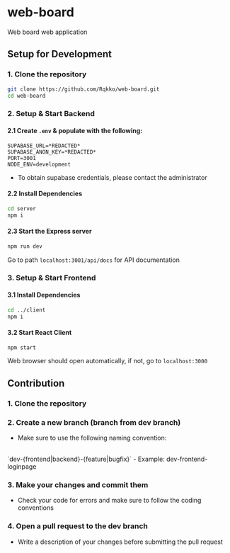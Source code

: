 # web-board
Web board web application

## Setup for Development
### 1. Clone the repository
```bash
git clone https://github.com/Rqkko/web-board.git
cd web-board
```

### 2. Setup & Start Backend
#### 2.1 Create `.env` & populate with the following:
```.env
SUPABASE_URL=*REDACTED*
SUPABASE_ANON_KEY=*REDACTED*
PORT=3001
NODE_ENV=development
```
* To obtain supabase credentials, please contact the administrator
#### 2.2 Install Dependencies
```bash
cd server
npm i
```
#### 2.3 Start the Express server
```bash
npm run dev
```
Go to path `localhost:3001/api/docs` for API documentation

### 3. Setup & Start Frontend
#### 3.1 Install Dependencies
```bash
cd ../client
npm i
```
#### 3.2 Start React Client
```bash
npm start
```
Web browser should open automatically, if not, go to `localhost:3000`

## Contribution
### 1. Clone the repository

### 2. Create a new branch (branch from dev branch)
- Make sure to use the following naming convention: 
<br>
`dev-{frontend|backend}-{feature|bugfix}`
- Example: dev-frontend-loginpage

### 3. Make your changes and commit them
- Check your code for errors and make sure to follow the coding conventions

### 4. Open a pull request to the dev branch
- Write a description of your changes before submitting the pull request  
